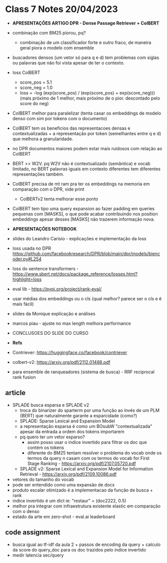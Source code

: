 # Class 7 Notes 20/04/2023

- **APRESENTAÇÕES ARTIGO DPR - Dense Passage Retriever + ColBERT**

- combinação com BM25 piorou, pq?
  - combinação de um classificador forte e outro fraco, de maneira geral piora o modelo com ensemble
- buscadores densos (um vetor só para q e d) tem problemas com siglas ou palavras que não foi vista apesar de ter o contexto.
- loss ColBERT
  - score_pos = 5.1
  - score_neg = 1.0
  - loss = -log (exp(score_pos) / (exp(score_pos) + exp(score_neg))) (mais próximo de 1 melhor, mais próximo de o pior. descontado pelo score do neg)
- ColBERT melhor para paralelizar (tenta casar os embeddings de modelo denso com sim por tokens com o documento)
- ColBERT tem os beneficios das representacoes densas e contextualizadas + a representação por token (semelhantes entre q e d) que melhora a granularidade.
- no DPR documentos maiores podem estar mais ruidosos com relação ao ColBERT
- BERT >> W2V. pq W2V não é contextualizado (semântica) e vocab limitado, no BERT palavras iguais em contexto diferentes tem diferentes representações também.
- ColBERT precisa de mt ram pra ter os embeddings na memoria em comparação com o DPR, vide print
  - ColBERTv2 tenta melhorar esse ponto
- ColBERT tem tipo uma query expansion ao fazer padding em queries pequenas com [MASKS], o que pode acabar contribuindo nos position embeddings apesar desses [MASKS] não trazerem informação nova.

- **APRESENTAÇÕES NOTEBOOK**

- slides do Leandro Carisio - explicações e implementação da loss
- loss usada no DPR https://github.com/facebookresearch/DPR/blob/main/dpr/models/biencoder.py#L254
- loss do sentence transformers - https://www.sbert.net/docs/package_reference/losses.html?highlight=loss
- eval lib - https://pypi.org/project/rank-eval/
- usar médias dos embeddings ou o cls (qual melhor? parece ser o cls e é mais fácil)
- slides da Monique explicação e análises
- marcos piau - ajuste no max length melhora performance
- CONCLUSOES DO SLIDE DO CURSO
  
- **Refs**

- Contriever: https://huggingface.co/facebook/contriever
- colbert-v2: https://arxiv.org/pdf/2112.01488.pdf
- para ensemble de ranqueadores (sistema de busca) - RRF reciprocal rank fusion
  
## article

- SPLADE busca esparsa e SPLADE v2
  - troca do binarizer do sparterm por uma função ao invés de um PLM (BERT) que naturalmente garante a esparcidade (como?)
  - SPLADE: Sparse Lexical and Expansion Model
  - a representação esparsa é como um BOsubW "contextualizada" apesar da entrada a ordem dos tokens importarem
  - pq quero ter um vetor esparso?
    - assim posso usar o indice invertido para filtrar os doc que contém os tokens
    - diferente do BM25 tentam resolver o problema do vocab onde os termos da query n casam com os termos do vocab
for First Stage Ranking - https://arxiv.org/pdf/2107.05720.pdf
  - SPLADE v2: Sparse Lexical and Expansion Model for
Information Retrieval - https://arxiv.org/pdf/2109.10086.pdf
- vetores do tamanho do vocab
- pode ser entendido como uma expansão de docs
- produto escalar otimizado é a implementacao da função de busca + rank
- indice invertido é um dict ie: "restaur" = (doc2222, 0.5)
- melhor pra integrar com infraestrutura existente elastic em comparação com o denso
- estado da arte em zero-shot - eval.ai leaderboard

## code assignment

- busca igual ao tf-idf da aula 2 + passos de encoding da query + calculo da score do query_doc para os doc trazidos pelo indice invertido
- medir latencia sec/query
